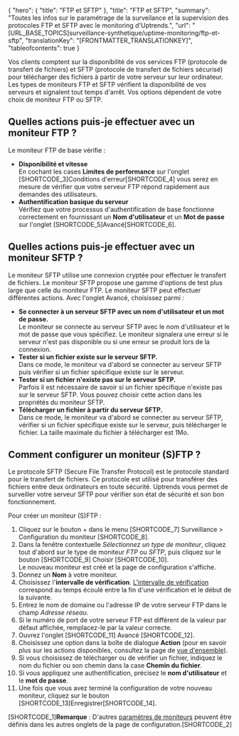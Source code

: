 {
  "hero": {
    "title": "FTP et SFTP"
  },
  "title": "FTP et SFTP",
  "summary": "Toutes les infos sur le paramétrage de la surveilance et la supervision des protocoles FTP et SFTP avec le monitoring d'Uptrends.",
  "url": "[URL_BASE_TOPICS]surveillance-synthetique/uptime-monitoring/ftp-et-sftp",
  "translationKey": "[FRONTMATTER_TRANSLATIONKEY]",
  "tableofcontents": true
}

Vos clients comptent sur la disponibilité de vos services FTP (protocole de transfert de fichiers) et SFTP (protocole de transfert de fichiers sécurisé) pour télécharger des fichiers à partir de votre serveur sur leur ordinateur. Les types de moniteurs FTP et SFTP vérifient la disponibilité de vos serveurs et signalent tout temps d'arrêt. Vos options dépendent de votre choix de moniteur FTP ou SFTP.

## Quelles actions puis-je effectuer avec un moniteur FTP ?

Le moniteur FTP de base vérifie :

-   **Disponibilité et vitesse**  
    En cochant les cases **Limites de performance** sur l'onglet [SHORTCODE_3]Conditions d'erreur[SHORTCODE_4] vous serez en mesure de vérifier que votre serveur FTP répond rapidement aux demandes des utilisateurs.
-   **Authentification basique du serveur**  
    Vérifiez que votre processus d'authentification de base fonctionne correctement en fournissant un **Nom d'utilisateur** et un **Mot de passe** sur l'onglet [SHORTCODE_5]Avancé[SHORTCODE_6].

## Quelles actions puis-je effectuer avec un moniteur SFTP ?

Le moniteur SFTP utilise une connexion cryptée pour effectuer le transfert de fichiers. Le moniteur SFTP propose une gamme d'options de test plus large que celle du moniteur FTP. Le moniteur SFTP peut effectuer différentes actions. Avec l'onglet Avancé, choisissez parmi :

-   **Se connecter à un serveur SFTP avec un nom d'utilisateur et un mot de passe.**   
    Le moniteur se connecte au serveur SFTP avec le nom d'utilisateur et le mot de passe que vous spécifiez. Le moniteur signalera une erreur si le serveur n'est pas disponible ou si une erreur se produit lors de la connexion.
-   **Tester si un fichier existe sur le serveur SFTP.**   
    Dans ce mode, le moniteur va d'abord se connecter au serveur SFTP puis vérifier si un fichier spécifique existe sur le serveur.
-   **Tester si un fichier n'existe pas sur le serveur SFTP.**   
    Parfois il est nécessaire de savoir si un fichier spécifique n'existe pas sur le serveur SFTP. Vous pouvez choisir cette action dans les propriétés du moniteur SFTP.
-   **Télécharger un fichier à partir du serveur SFTP.**  
    Dans ce mode, le moniteur va d'abord se connecter au serveur SFTP, vérifier si un fichier spécifique existe sur le serveur, puis télécharger le fichier. La taille maximale du fichier à télécharger est 1Mo.

## Comment configurer un moniteur (S)FTP ?

Le protocole SFTP (Secure File Transfer Protocol) est le protocole standard pour le transfert de fichiers. Ce protocole est utilisé pour transférer des fichiers entre deux ordinateurs en toute sécurité. Uptrends vous permet de surveiller votre serveur SFTP pour vérifier son état de sécurité et son bon fonctionnement.

Pour créer un moniteur (S)FTP :

1. Cliquez sur le bouton + dans le menu [SHORTCODE_7] Surveillance > Configuration du moniteur [SHORTCODE_8].
2. Dans la fenêtre contextuelle *Sélectionnez un type de moniteur*, cliquez tout d'abord sur le type de moniteur *FTP* ou *SFTP*, puis cliquez sur le bouton [SHORTCODE_9] Choisir [SHORTCODE_10].  
   Le nouveau moniteur est créé et la page de configuration s'affiche.
3. Donnez un **Nom** à votre moniteur.
4. Choisissez l'**intervalle de vérification**. [L'intervalle de vérification]([LINK_URL_1]) correspond au temps écoulé entre la fin d'une vérification et le début de la suivante.
5. Entrez le nom de domaine ou l'adresse IP de votre serveur FTP dans le champ *Adresse réseau*.
6. Si le numéro de port de votre serveur FTP est différent de la valeur par défaut affichée, remplacez-le par la valeur correcte.
7. Ouvrez l'onglet [SHORTCODE_11] Avancé [SHORTCODE_12].
8. Choisissez une option dans la boîte de dialogue **Action** (pour en savoir plus sur les actions disponibles, consultez la page de [vue d'ensemble]([LINK_URL_2])).
9. Si vous choisissez de télécharger ou de vérifier un fichier, indiquez le nom du fichier ou son chemin dans la case **Chemin du fichier**.
10. Si vous appliquez une authentification, précisez le **nom d'utilisateur** et le **mot de passe**.
11. Une fois que vous avez terminé la configuration de votre nouveau moniteur, cliquez sur le bouton [SHORTCODE_13]Enregistrer[SHORTCODE_14].

[SHORTCODE_1]**Remarque** : D'autres [paramètres de moniteurs]([LINK_URL_3]) peuvent être définis dans les autres onglets de la page de configuration.[SHORTCODE_2]






